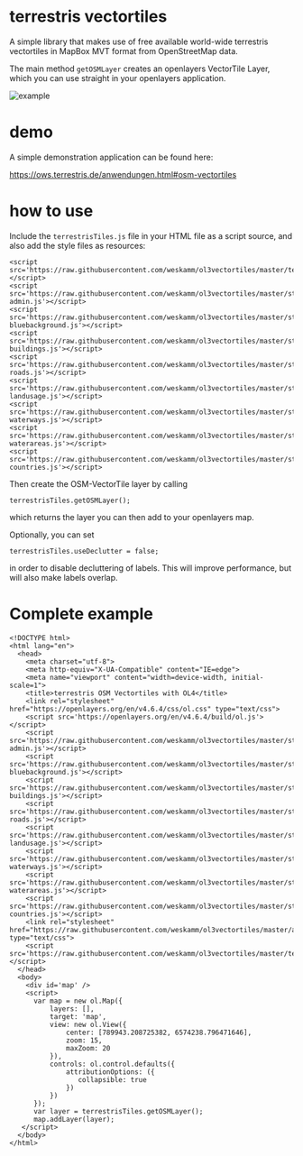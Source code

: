 # terrestris vectortiles
A simple library that makes use of free available world-wide terrestris vectortiles in MapBox MVT format from OpenStreetMap data.

The main method `getOSMLayer` creates an openlayers VectorTile Layer, which you
can use straight in your openlayers application.

![example](https://raw.githubusercontent.com/weskamm/ol3vectortiles/master/terrestris-vectortiles.png "Example")

# demo
A simple demonstration application can be found here:

https://ows.terrestris.de/anwendungen.html#osm-vectortiles

# how to use
Include the `terrestrisTiles.js` file in your HTML file as a script source,
and also add the style files as resources:

```
<script src='https://raw.githubusercontent.com/weskamm/ol3vectortiles/master/terrestrisTiles.js'></script>
<script src='https://raw.githubusercontent.com/weskamm/ol3vectortiles/master/styles/style-admin.js'></script>
<script src='https://raw.githubusercontent.com/weskamm/ol3vectortiles/master/styles/style-bluebackground.js'></script>
<script src='https://raw.githubusercontent.com/weskamm/ol3vectortiles/master/styles/style-buildings.js'></script>
<script src='https://raw.githubusercontent.com/weskamm/ol3vectortiles/master/styles/style-roads.js'></script>
<script src='https://raw.githubusercontent.com/weskamm/ol3vectortiles/master/styles/style-landusage.js'></script>
<script src='https://raw.githubusercontent.com/weskamm/ol3vectortiles/master/styles/style-waterways.js'></script>
<script src='https://raw.githubusercontent.com/weskamm/ol3vectortiles/master/styles/style-waterareas.js'></script>
<script src='https://raw.githubusercontent.com/weskamm/ol3vectortiles/master/styles/style-countries.js'></script>
```

Then create the OSM-VectorTile layer by calling
```
terrestrisTiles.getOSMLayer();
```
which returns the layer you can then add to your openlayers map.

Optionally, you can set
```
terrestrisTiles.useDeclutter = false;
```
in order to disable decluttering of labels. This will improve performance, but will also make labels overlap.

# Complete example
```
<!DOCTYPE html>
<html lang="en">
  <head>
    <meta charset="utf-8">
    <meta http-equiv="X-UA-Compatible" content="IE=edge">
    <meta name="viewport" content="width=device-width, initial-scale=1">
    <title>terrestris OSM Vectortiles with OL4</title>
    <link rel="stylesheet" href="https://openlayers.org/en/v4.6.4/css/ol.css" type="text/css">
    <script src='https://openlayers.org/en/v4.6.4/build/ol.js'></script>
    <script src='https://raw.githubusercontent.com/weskamm/ol3vectortiles/master/styles/style-admin.js'></script>
    <script src='https://raw.githubusercontent.com/weskamm/ol3vectortiles/master/styles/style-bluebackground.js'></script>
    <script src='https://raw.githubusercontent.com/weskamm/ol3vectortiles/master/styles/style-buildings.js'></script>
    <script src='https://raw.githubusercontent.com/weskamm/ol3vectortiles/master/styles/style-roads.js'></script>
    <script src='https://raw.githubusercontent.com/weskamm/ol3vectortiles/master/styles/style-landusage.js'></script>
    <script src='https://raw.githubusercontent.com/weskamm/ol3vectortiles/master/styles/style-waterways.js'></script>
    <script src='https://raw.githubusercontent.com/weskamm/ol3vectortiles/master/styles/style-waterareas.js'></script>
    <script src='https://raw.githubusercontent.com/weskamm/ol3vectortiles/master/styles/style-countries.js'></script>
    <link rel="stylesheet" href="https://raw.githubusercontent.com/weskamm/ol3vectortiles/master/app.css" type="text/css">
    <script src='https://raw.githubusercontent.com/weskamm/ol3vectortiles/master/terrestrisTiles.js'></script>
  </head>
  <body>
    <div id='map' />
    <script>
      var map = new ol.Map({
          layers: [],
          target: 'map',
          view: new ol.View({
              center: [789943.208725382, 6574238.796471646],
              zoom: 15,
              maxZoom: 20
          }),
          controls: ol.control.defaults({
              attributionOptions: ({
                 collapsible: true
              })
          })
      });
      var layer = terrestrisTiles.getOSMLayer();
      map.addLayer(layer);
   </script>
  </body>
</html>
```
